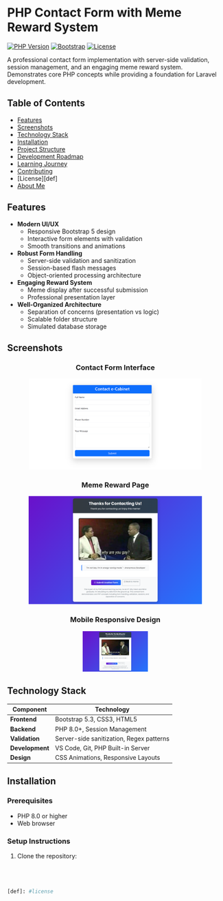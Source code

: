 # PHP Contact Form with Meme Reward System

[![PHP Version](https://img.shields.io/badge/PHP-8.0%2B-blue)](https://php.net/)
[![Bootstrap](https://img.shields.io/badge/Bootstrap-5.3-purple)](https://getbootstrap.com/)
[![License](https://img.shields.io/badge/License-MIT-green)](LICENSE)

A professional contact form implementation with server-side validation, session management, and an engaging meme reward system. Demonstrates core PHP concepts while providing a foundation for Laravel development.

## Table of Contents
- [Features](#features)
- [Screenshots](#screenshots)
- [Technology Stack](#technology-stack)
- [Installation](#installation)
- [Project Structure](#project-structure)
- [Development Roadmap](#development-roadmap)
- [Learning Journey](#learning-journey)
- [Contributing](#contributing)
- [License][def]
- [About Me](#about-me)

## Features

- **Modern UI/UX**
  - Responsive Bootstrap 5 design
  - Interactive form elements with validation
  - Smooth transitions and animations
- **Robust Form Handling**
  - Server-side validation and sanitization
  - Session-based flash messages
  - Object-oriented processing architecture
- **Engaging Reward System**
  - Meme display after successful submission
  - Professional presentation layer
- **Well-Organized Architecture**
  - Separation of concerns (presentation vs logic)
  - Scalable folder structure
  - Simulated database storage

## Screenshots

<div align="center">
  <h3>Contact Form Interface</h3>
  <img src="public/assets/screenshots/form-screenshot.png" alt="Contact Form" width="80%">
  
  <h3>Meme Reward Page</h3>
  <img src="public/assets/screenshots/meme-screenshot.png" alt="Meme Reward" width="80%">
  
  <h3>Mobile Responsive Design</h3>
  <img src="public/assets/screenshots/mobile-screenshot.png" alt="Mobile View" width="30%">
</div>

## Technology Stack

| Component       | Technology |
|-----------------|------------|
| **Frontend**    | Bootstrap 5.3, CSS3, HTML5 |
| **Backend**     | PHP 8.0+, Session Management |
| **Validation**  | Server-side sanitization, Regex patterns |
| **Development** | VS Code, Git, PHP Built-in Server |
| **Design**      | CSS Animations, Responsive Layouts |

## Installation

### Prerequisites
- PHP 8.0 or higher
- Web browser

### Setup Instructions
1. Clone the repository:
```bash



[def]: #license